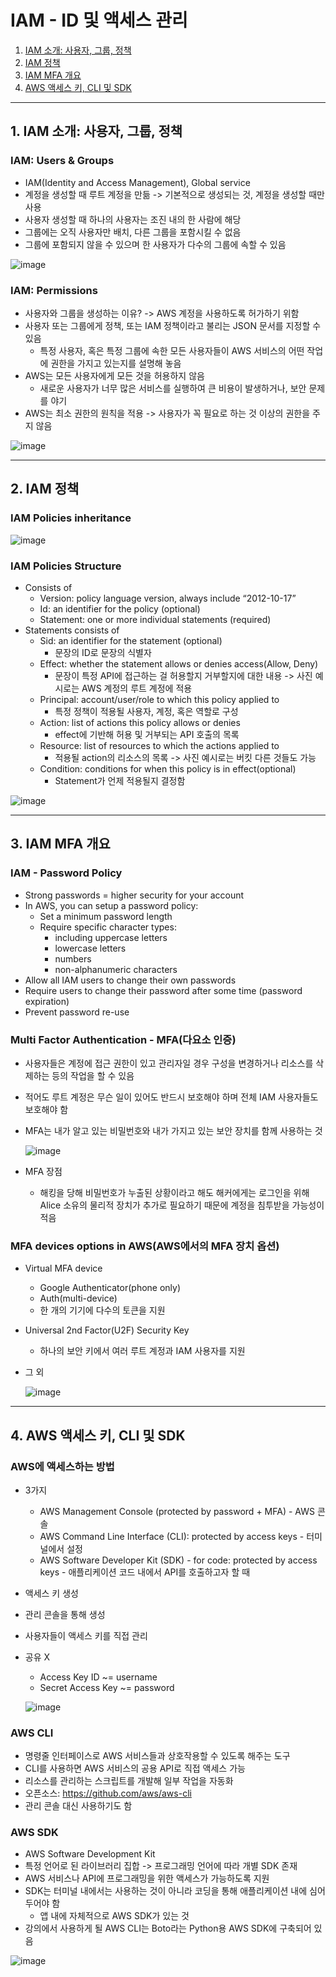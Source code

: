 # IAM - ID 및 액세스 관리

1. [IAM 소개: 사용자, 그룹, 정책](#1-IAM-소개-사용자-그룹-정책)
2. [IAM 정책](#2-IAM-정책)
3. [IAM MFA 개요](#3-IAM-MFA-개요)
4. [AWS 액세스 키, CLI 및 SDK](#4-AWS-액세스-키--CLI-및-SDK)

---

## 1. IAM 소개: 사용자, 그룹, 정책

### IAM: Users & Groups
- IAM(Identity and Access Management), Global service
- 계정을 생성할 때 루트 계정을 만듦 -> 기본적으로 생성되는 것, 계정을 생성할 때만 사용
- 사용자 생성할 때 하나의 사용자는 조진 내의 한 사람에 해당
- 그룹에는 오직 사용자만 배치, 다른 그룹을 포함시킬 수 없음
- 그룹에 포함되지 않을 수 있으며 한 사용자가 다수의 그룹에 속할 수 있음

![image](https://github.com/seonwook97/Certificate/assets/92377162/0acd71e9-232f-4736-bf5c-65b64adeb8d1)

### IAM: Permissions
- 사용자와 그룹을 생성하는 이유? -> AWS 계정을 사용하도록 허가하기 위함
- 사용자 또는 그룹에게 정책, 또는 IAM 정책이라고 불리는 JSON 문서를 지정할 수 있음
  - 특정 사용자, 혹은 특정 그룹에 속한 모든 사용자들이 AWS 서비스의 어떤 작업에 권한을 가지고 있는지를 설명해 놓음
- AWS는 모든 사용자에게 모든 것을 허용하지 않음
  - 새로운 사용자가 너무 많은 서비스를 실행하여 큰 비용이 발생하거나, 보안 문제를 야기
- AWS는 최소 권한의 원칙을 적용 -> 사용자가 꼭 필요로 하는 것 이상의 권한을 주지 않음

![image](https://github.com/seonwook97/Certificate/assets/92377162/0417f110-e304-42ee-871b-822be98daeae)

---

## 2. IAM 정책

### IAM Policies inheritance

![image](https://github.com/seonwook97/Certificate/assets/92377162/abdddf46-e764-43db-8a6f-8499cadc1ed6)

### IAM Policies Structure
- Consists of
  - Version: policy language version, always include “2012-10-17”
  - Id: an identifier for the policy (optional)
  - Statement: one or more individual statements (required)
- Statements consists of
  - Sid: an identifier for the statement (optional)
    - 문장의 ID로 문장의 식별자
  - Effect: whether the statement allows or denies access(Allow, Deny)
    - 문장이 특정 API에 접근하는 걸 허용할지 거부할지에 대한 내용 -> 사진 예시로는 AWS 계정의 루트 계정에 적용
  - Principal: account/user/role to which this policy applied to
    - 특정 정책이 적용될 사용자, 계정, 혹은 역할로 구성
  - Action: list of actions this policy allows or denies
    - effect에 기반해 허용 및 거부되는 API 호출의 목록
  - Resource: list of resources to which the actions applied to
    - 적용될 action의 리소스의 목록 -> 사진 예시로는 버킷 다른 것들도 가능
  - Condition: conditions for when this policy is in effect(optional)
    - Statement가 언제 적용될지 결정함 

![image](https://github.com/seonwook97/Certificate/assets/92377162/e7c8fc54-a0a5-431b-b791-3f0cba93b05e)

---

## 3. IAM MFA 개요

### IAM - Password Policy
- Strong passwords = higher security for your account
- In AWS, you can setup a password policy:
  - Set a minimum password length
  - Require specific character types:
    - including uppercase letters
    - lowercase letters
    - numbers
    - non-alphanumeric characters
- Allow all IAM users to change their own passwords
- Require users to change their password after some time (password expiration)
- Prevent password re-use

### Multi Factor Authentication - MFA(다요소 인증)
- 사용자들은 계정에 접근 권한이 있고 관리자일 경우 구성을 변경하거나 리소스를 삭제하는 등의 작업을 할 수 있음
- 적어도 루트 계정은 무슨 일이 있어도 반드시 보호해야 하며 전체 IAM 사용자들도 보호해야 함
- MFA는 내가 알고 있는 비밀번호와 내가 가지고 있는 보안 장치를 함께 사용하는 것

  ![image](https://github.com/seonwook97/Certificate/assets/92377162/268ab999-c399-48af-961c-590917e6469e)

- MFA 장점
  - 해킹을 당해 비밀번호가 누출된 상황이라고 해도 해커에게는 로그인을 위해 Alice 소유의 물리적 장치가 추가로 필요하기 때문에 계정을 침투받을 가능성이 적음

### MFA devices options in AWS(AWS에서의 MFA 장치 옵션)
- Virtual MFA device
  - Google Authenticator(phone only)
  - Auth(multi-device)
  - 한 개의 기기에 다수의 토큰을 지원
- Universal 2nd Factor(U2F) Security Key
  - 하나의 보안 키에서 여러 루트 계정과 IAM 사용자를 지원
- 그 외

  ![image](https://github.com/seonwook97/Certificate/assets/92377162/6b081528-af92-4f49-8f67-fd939abeaf4e)

---

## 4. AWS 액세스 키, CLI 및 SDK

### AWS에 액세스하는 방법
- 3가지
  - AWS Management Console (protected by password + MFA) - AWS 콘솔
  - AWS Command Line Interface (CLI): protected by access keys - 터미널에서 설정
  - AWS Software Developer Kit (SDK) - for code: protected by access keys - 애플리케이션 코드 내에서 API를 호출하고자 할 때
- 액세스 키 생성
- 관리 콘솔을 통해 생성
- 사용자들이 액세스 키를 직접 관리
- 공유 X
  - Access Key ID ~= username
  - Secret Access Key ~= password

  ![image](https://github.com/seonwook97/Certificate/assets/92377162/9b515dce-8b0c-43d6-b25f-8c814452fe8e)

### AWS CLI
- 명령줄 인터페이스로 AWS 서비스들과 상호작용할 수 있도록 해주는 도구
- CLI를 사용하면 AWS 서비스의 공용 API로 직접 액세스 가능
- 리소스를 관리하는 스크립트를 개발해 일부 작업을 자동화
- 오픈소스: https://github.com/aws/aws-cli
- 관리 콘솔 대신 사용하기도 함

### AWS SDK
- AWS Software Development Kit
- 특정 언어로 된 라이브러리 집합 -> 프로그래밍 언어에 따라 개별 SDK 존재
- AWS 서비스나 API에 프로그래밍을 위한 액세스가 가능하도록 지원
- SDK는 터미널 내에서는 사용하는 것이 아니라 코딩을 통해 애플리케이션 내에 심어두어야 함
  - 앱 내에 자체적으로 AWS SDK가 있는 것
- 강의에서 사용하게 될 AWS CLI는 Boto라는 Python용 AWS SDK에 구축되어 있음

![image](https://github.com/seonwook97/Certificate/assets/92377162/e26d7963-27cd-4674-94b3-20c19a189910)
